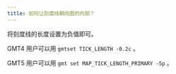 ```yaml
---
title: 如何让刻度线朝向图的内部？
---
```


将刻度线的长度设置为负值即可。

GMT4 用户可以用 `gmtset TICK_LENGTH -0.2c` 。

GMT5 用户可以用 `gmt set MAP_TICK_LENGTH_PRIMARY -5p` 。
